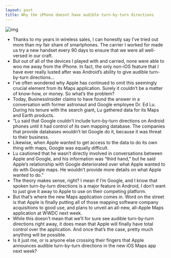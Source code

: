 ```yaml
---
layout: post
title: Why the iPhone doesnt have audible turn-by-turn directions
---
```

![img](http://media.idownloadblog.com/wp-content/uploads/2012/06/iOS-6-Maps-teaser.jpg)
* Thanks to my years in wireless sales, I can honestly say I’ve tried out more than my fair share of smartphones. The carrier I worked for made us try a new handset every 90 days to ensure that we were all well-versed in our craft.
* But out of all of the devices I played with and carried, none were able to woo me away from the iPhone. In fact, the only non-iOS feature that I have ever really lusted after was Android’s ability to give audible turn-by-turn directions…
* I’ve often wondered why Apple has continued to omit this seemingly crucial element from its Maps application. Surely it couldn’t be a matter of know-how, or money. So what’s the problem?
* Today, BusinessInsider claims to have found the answer in a conversation with former astronaut and Google employee Dr. Ed Lu. During his tenure with the search giant, Lu gathered data for its Maps and Earth products.
* “Lu said that Google couldn’t include turn-by-turn directions on Android phones until it had control of its own mapping database. The companies that provide databases wouldn’t let Google do it, because it was threat to their business.
* Likewise, when Apple wanted to get access to the data to do its own thing with maps, Google was equally difficult.
* Lu cautioned that he wasn’t directly involved in conversations between Apple and Google, and his information was “third hand,” but he said Apple’s relationship with Google deteriorated over what Apple wanted to do with Google maps. He wouldn’t provide more details on what Apple wanted to do.”
* The theory makes sense, right? I mean if I’m Google, and I know that spoken turn-by-turn directions is a major feature in Android, I don’t want to just give it away to Apple to use on their competing platform.
* But that’s where the new Maps application comes in. Word on the street is that Apple is finally putting all of those mapping software company acquisitions to good use, and plans to unveil an all-new, all-Apple Maps application at WWDC next week.
* While this doesn’t mean that we’ll for sure see audible turn-by-turn directions right away, it does mean that Apple will finally have total control over the application. And once that’s the case, pretty much anything will be possible.
* Is it just me, or is anyone else crossing their fingers that Apple announces audible turn-by-turn directions in the new iOS Maps app next week?

